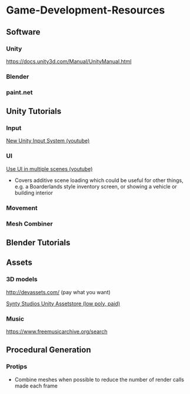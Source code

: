 # Game-Development-Resources

## Software
### Unity
https://docs.unity3d.com/Manual/UnityManual.html
### Blender

### paint.net


## Unity Tutorials
### Input
[New Unity Input System (youtube)](https://youtu.be/zIhtPSX8hqA)

### UI
[Use UI in multiple scenes (youtube)](https://www.youtube.com/watch?v=6ztY9-IX3Qg)
* Covers additive scene loading which could be useful for other things, e.g. a Boarderlands style inventory screen, or showing a vehicle or building interior 

### Movement

### Mesh Combiner

## Blender Tutorials

## Assets
### 3D models
http://devassets.com/ (pay what you want)

[Synty Studios Unity Assetstore (low poly, paid)](https://assetstore.unity.com/publishers/5217)

### Music
https://www.freemusicarchive.org/search

## Procedural Generation

### Protips
* Combine meshes when possible to reduce the number of render calls made each frame
